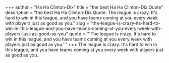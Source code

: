 +++
author = "Ha Ha Clinton-Dix"
title = "the best Ha Ha Clinton-Dix Quote"
description = "the best Ha Ha Clinton-Dix Quote: The league is crazy. It's hard to win in this league, and you have teams coming at you every week with players just as good as you."
slug = "the-league-is-crazy-its-hard-to-win-in-this-league-and-you-have-teams-coming-at-you-every-week-with-players-just-as-good-as-you"
quote = '''The league is crazy. It's hard to win in this league, and you have teams coming at you every week with players just as good as you.'''
+++
The league is crazy. It's hard to win in this league, and you have teams coming at you every week with players just as good as you.
